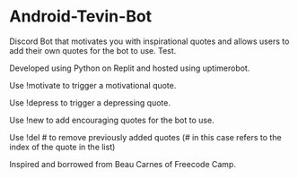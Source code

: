 # Android-Tevin-Bot

Discord Bot that motivates you with inspirational quotes and allows users to add their own quotes for the bot to use. Test.

Developed using Python on Replit and hosted using uptimerobot.

Use !motivate to trigger a motivational quote.

Use !depress to trigger a depressing quote.

Use !new to add encouraging quotes for the bot to use.

Use !del # to remove previously added quotes (# in this case refers to the index of the quote in the list)

Inspired and borrowed from Beau Carnes of Freecode Camp.
